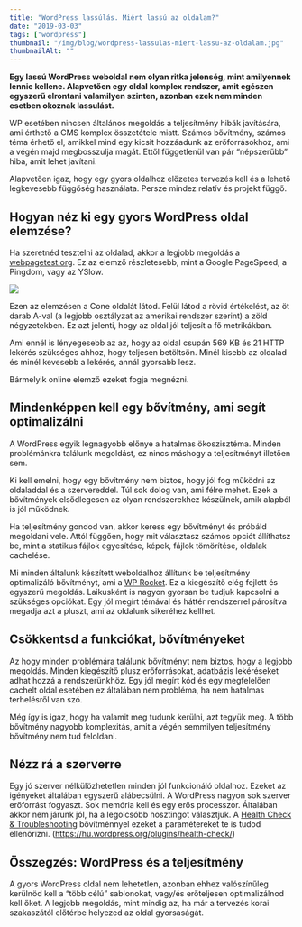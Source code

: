 ```yaml
---
title: "WordPress lassúlás. Miért lassú az oldalam?"
date: "2019-03-03"
tags: ["wordpress"]
thumbnail: "/img/blog/wordpress-lassulas-miert-lassu-az-oldalam.jpg"
thumbnailAlt: ""
---
```


**Egy lassú WordPress weboldal nem olyan ritka jelenség, mint amilyennek lennie kellene. Alapvetően egy oldal komplex rendszer, amit egészen egyszerű elrontani valamilyen szinten, azonban ezek nem minden esetben okoznak lassulást.**

WP esetében nincsen általános megoldás a teljesítmény hibák javítására, ami érthető a CMS komplex összetétele miatt. Számos bővítmény, számos téma érhető el, amikkel mind egy kicsit hozzáadunk az erőforrásokhoz, ami a végén majd megbosszulja magát. Ettől függetlenül van pár “népszerűbb” hiba, amit lehet javítani.

Alapvetően igaz, hogy egy gyors oldalhoz előzetes tervezés kell és a lehető legkevesebb függőség használata. Persze mindez relatív és projekt függő.

## Hogyan néz ki egy gyors WordPress oldal elemzése?

Ha szeretnéd tesztelni az oldalad, akkor a legjobb megoldás a [webpagetest.org](http://webpagetest.org/). Ez az elemző részletesebb, mint a Google PageSpeed, a Pingdom, vagy az YSlow.

![](/img/blog/webpagetest-cone-results.png)

Ezen az elemzésen a Cone oldalát látod. Felül látod a rövid értékelést, az öt darab A-val (a legjobb osztályzat az amerikai rendszer szerint) a zöld négyzetekben. Ez azt jelenti, hogy az oldal jól teljesít a fő metrikákban.

Ami ennél is lényegesebb az az, hogy az oldal csupán 569 KB és 21 HTTP lekérés szükséges ahhoz, hogy teljesen betöltsön. Minél kisebb az oldalad és minél kevesebb a lekérés, annál gyorsabb lesz.

Bármelyik online elemző ezeket fogja megnézni.

## Mindenképpen kell egy bővítmény, ami segít optimalizálni

A WordPress egyik legnagyobb előnye a hatalmas ökoszisztéma. Minden problémánkra találunk megoldást, ez nincs máshogy a teljesítményt illetően sem.

Ki kell emelni, hogy egy bővítmény nem biztos, hogy jól fog működni az oldaladdal és a szervereddel. Túl sok dolog van, ami félre mehet. Ezek a bővítmények elsődlegesen az olyan rendszerekhez készülnek, amik alapból is jól működnek.

Ha teljesítmény gondod van, akkor keress egy bővítményt és próbáld megoldani vele. Attól függően, hogy mit választasz számos opciót állíthatsz be, mint a statikus fájlok egyesítése, képek, fájlok tömörítése, oldalak cachelése.

Mi minden általunk készített weboldalhoz állítunk be teljesítmény optimalizáló bővítményt, ami a [WP Rocket](https://wp-rocket.me/). Ez a kiegészítő elég fejlett és egyszerű megoldás. Laikusként is nagyon gyorsan be tudjuk kapcsolni a szükséges opciókat. Egy jól megírt témával és háttér rendszerrel párosítva megadja azt a pluszt, ami az oldalunk sikeréhez kellhet.

## Csökkentsd a funkciókat, bővítményeket

Az hogy minden problémára találunk bővítményt nem biztos, hogy a legjobb megoldás. Minden kiegészítő plusz erőforrásokat, adatbázis lekéréseket adhat hozzá a rendszerünkhöz. Egy jól megírt kód és egy megfelelően cachelt oldal esetében ez általában nem probléma, ha nem hatalmas terhelésről van szó.

Még így is igaz, hogy ha valamit meg tudunk kerülni, azt tegyük meg. A több bővítmény nagyobb komplexitás, amit a végén semmilyen teljesítmény bővítmény nem tud feloldani.

## Nézz rá a szerverre

Egy jó szerver nélkülözhetetlen minden jól funkcionáló oldalhoz. Ezeket az igényeket általában egyszerű alábecsülni. A WordPress nagyon sok szerver erőforrást fogyaszt. Sok memória kell és egy erős processzor. Általában akkor nem járunk jól, ha a legolcsóbb hosztingot választjuk. A [Health Check & Troubleshooting](https://hu.wordpress.org/plugins/health-check/) bővítménnyel ezeket a paramétereket te is tudod ellenőrizni. (https://hu.wordpress.org/plugins/health-check/)

## Összegzés: WordPress és a teljesítmény

A gyors WordPress oldal nem lehetetlen, azonban ehhez valószínűleg kerülnöd kell a “több célú” sablonokat, vagy/és erőteljesen optimalizálnod kell őket. A legjobb megoldás, mint mindig az, ha már a tervezés korai szakaszától előtérbe helyezed az oldal gyorsaságát.
